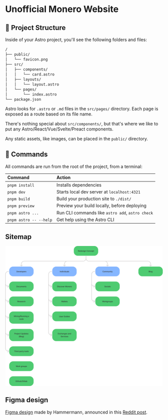 # Unofficial Monero Website

## 🚀 Project Structure

Inside of your Astro project, you'll see the following folders and files:

```text
/
├── public/
│   └── favicon.png
├── src/
│   ├── components/
│   │   └── card.astro
│   ├── layouts/
│   │   └── layout.astro
│   └── pages/
│       └── index.astro
└── package.json
```

Astro looks for `.astro` or `.md` files in the `src/pages/` directory. Each page is exposed as a route based on its file name.

There's nothing special about `src/components/`, but that's where we like to put any Astro/React/Vue/Svelte/Preact components.

Any static assets, like images, can be placed in the `public/` directory.

## 🧞 Commands

All commands are run from the root of the project, from a terminal:

| Command                | Action                                           |
| :--------------------- | :----------------------------------------------- |
| `pnpm install`         | Installs dependencies                            |
| `pnpm dev`             | Starts local dev server at `localhost:4321`      |
| `pnpm build`           | Build your production site to `./dist/`          |
| `pnpm preview`         | Preview your build locally, before deploying     |
| `pnpm astro ...`       | Run CLI commands like `astro add`, `astro check` |
| `pnpm astro -- --help` | Get help using the Astro CLI                     |

## Sitemap

![sitemap](./public/images/sitemap.png)

## Figma design

[Figma design](https://www.figma.com/file/yT4JTUfvBkAsBDPNPJL1gx/Monero-Redesign-Concept?type=design&node-id=0-1&mode=design&t=LnVBON0EsvMBaNYI-0) made by Hammermann, announced in this [Reddit post](https://www.reddit.com/r/Monero/comments/pr8x6v/a_redesign_concept_for_wwwgetmoneroorg/).
